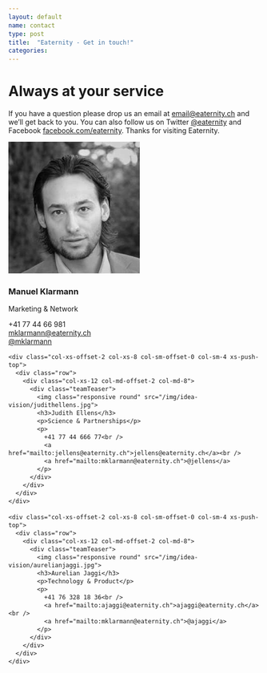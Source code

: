 ```yaml
---
layout: default
name: contact
type: post
title:  "Eaternity - Get in touch!"
categories: 
---
```


<div class="container">
  <div class="row big-push-top small-push-bottom">
    <div class="col-xs-12 text-center">
      <h1>Always at your service</h1>
    </div>
  </div>
  <div class="row push-bottom">
    <div class="col-xs-12 col-sm-offset-1 col-sm-10 text-center">
      <p>If you have a question please drop us an email at <a target="_blank" href="mailto:email@eaternity.ch">email@eaternity.ch</a> and we’ll get back to you. You can also follow us on Twitter <a target="_blank" href="https://twitter.com/eaternity">@eaternity</a> and Facebook <a target="_blank" href="https://www.facebook.com/eaternity">facebook.com/eaternity</a>. Thanks for visiting Eaternity.</p>
    </div>
  </div>

  <div class="row big-push-bottom text-center">
    <div class="col-xs-offset-2 col-xs-8 col-sm-offset-0 col-sm-4">
      <div class="row">
        <div class="col-xs-12 col-md-offset-2 col-md-8">
          <div class="teamTeaser">
            <img class="responsive round" src="/img/idea-vision/manuelklarmann.jpg">
            <h3>Manuel Klarmann</h3>
            <p>Marketing & Network</p>
            <p>
              +41 77 44 66 981<br />
              <a href="mailto:mklarmann@eaternity.ch">mklarmann@eaternity.ch</a><br />
              <a href="mailto:mklarmann@eaternity.ch">@mklarmann</a>
            </p>
          </div>
        </div>
      </div>
    </div>

    <div class="col-xs-offset-2 col-xs-8 col-sm-offset-0 col-sm-4 xs-push-top">
      <div class="row">
        <div class="col-xs-12 col-md-offset-2 col-md-8">
          <div class="teamTeaser">
            <img class="responsive round" src="/img/idea-vision/judithellens.jpg">
            <h3>Judith Ellens</h3>
            <p>Science & Partnerships</p>
            <p>
              +41 77 44 666 77<br />
              <a href="mailto:jellens@eaternity.ch">jellens@eaternity.ch</a><br />
              <a href="mailto:mklarmann@eaternity.ch">@jellens</a>
            </p>
          </div>
        </div>
      </div>
    </div>

    <div class="col-xs-offset-2 col-xs-8 col-sm-offset-0 col-sm-4 xs-push-top">
      <div class="row">
        <div class="col-xs-12 col-md-offset-2 col-md-8">
          <div class="teamTeaser">
            <img class="responsive round" src="/img/idea-vision/aurelianjaggi.jpg">
            <h3>Aurelian Jaggi</h3>
            <p>Technology & Product</p>
            <p>
              +41 76 328 18 36<br />
              <a href="mailto:ajaggi@eaternity.ch">ajaggi@eaternity.ch</a><br />
              <a href="mailto:mklarmann@eaternity.ch">@ajaggi</a>
            </p>
          </div>
        </div>
      </div>
    </div>
  </div>
</div>

<div class="map"></div>

<script src="https://ajax.googleapis.com/ajax/libs/jquery/1.11.3/jquery.min.js"></script>
<script src="https://maps.googleapis.com/maps/api/js"></script>
<script src="/js/jquery.magnific-popup.min.js"></script>
<script src="/js/jquery.royalslider.min.js"></script>
<script src="/js/bootstrap.min.js"></script>
<script src="/js/icheck.min.js"></script>
<script src="/js/infobubble.js"></script>
<script src="/js/script.js"></script>
